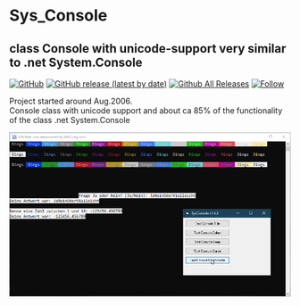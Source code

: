 # Sys_Console
## class Console with unicode-support very similar to .net System.Console

[![GitHub](https://img.shields.io/github/license/OlimilO1402/Sys_Console?style=plastic)](https://github.com/OlimilO1402/Sys_Console/blob/master/LICENSE) 
[![GitHub release (latest by date)](https://img.shields.io/github/v/release/OlimilO1402/Sys_Console?style=plastic)](https://github.com/OlimilO1402/Sys_Console/releases/latest)
[![Github All Releases](https://img.shields.io/github/downloads/OlimilO1402/Sys_Console/total.svg)](https://github.com/OlimilO1402/Sys_Console/releases/download/v2.3.4/SysConsole_v1.0.2.zip)
[![Follow](https://img.shields.io/github/followers/OlimilO1402.svg?style=social&label=Follow&maxAge=2592000)](https://github.com/OlimilO1402/Sys_Console/watchers)

Project started around Aug.2006.  
Console class with unicode support and about ca 85% of the functionality of the class .net System.Console 

![Sys_Console Image](Resources/SysConsole.png "Sys_Console Image")
